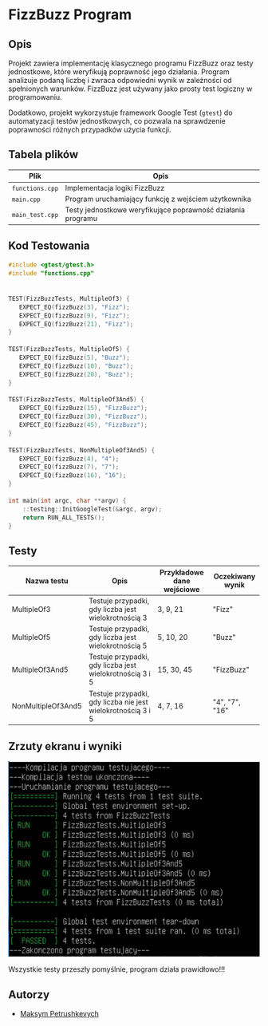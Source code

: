 # FizzBuzz Program

## Opis

Projekt zawiera implementację klasycznego programu FizzBuzz oraz testy jednostkowe, które weryfikują poprawność jego działania. 
Program analizuje podaną liczbę i zwraca odpowiedni wynik w zależności od spełnionych warunków. 
FizzBuzz jest używany jako prosty test logiczny w programowaniu.

Dodatkowo, projekt wykorzystuje framework Google Test (`gtest`) do automatyzacji testów jednostkowych, co pozwala na sprawdzenie poprawności różnych przypadków użycia funkcji.

## Tabela plików

| Plik          | Opis                                                      |
|---------------|------------------------------------------------------------|
| `functions.cpp` | Implementacja logiki FizzBuzz                             |
| `main.cpp`     | Program uruchamiający funkcję z wejściem użytkownika       |
| `main_test.cpp`     | Testy jednostkowe weryfikujące poprawność działania programu |


## Kod Testowania
```cpp 
#include <gtest/gtest.h>
#include "functions.cpp"


TEST(FizzBuzzTests, MultipleOf3) {
   EXPECT_EQ(fizzBuzz(3), "Fizz");
   EXPECT_EQ(fizzBuzz(9), "Fizz");
   EXPECT_EQ(fizzBuzz(21), "Fizz");
}

TEST(FizzBuzzTests, MultipleOf5) {
   EXPECT_EQ(fizzBuzz(5), "Buzz");
   EXPECT_EQ(fizzBuzz(10), "Buzz");
   EXPECT_EQ(fizzBuzz(20), "Buzz");
}

TEST(FizzBuzzTests, MultipleOf3And5) {
   EXPECT_EQ(fizzBuzz(15), "FizzBuzz");
   EXPECT_EQ(fizzBuzz(30), "FizzBuzz");
   EXPECT_EQ(fizzBuzz(45), "FizzBuzz");
}

TEST(FizzBuzzTests, NonMultipleOf3And5) {
   EXPECT_EQ(fizzBuzz(4), "4");
   EXPECT_EQ(fizzBuzz(7), "7");
   EXPECT_EQ(fizzBuzz(16), "16");
}

int main(int argc, char **argv) {
    ::testing::InitGoogleTest(&argc, argv);
    return RUN_ALL_TESTS();
}

```


## Testy
| Nazwa testu | Opis | Przykładowe dane wejściowe | Oczekiwany wynik |
|--------------------|--------------------|---------------------|---------------------|
| MultipleOf3 | Testuje przypadki, gdy liczba jest wielokrotnością 3 | 3, 9, 21 | "Fizz" |
| MultipleOf5 | Testuje przypadki, gdy liczba jest wielokrotnością 5 | 5, 10, 20 | "Buzz" |
| MultipleOf3And5 | Testuje przypadki, gdy liczba jest wielokrotnością 3 i 5 | 15, 30, 45 | "FizzBuzz" |
| NonMultipleOf3And5 | Testuje przypadki, gdy liczba nie jest wielokrotnością 3 i 5 | 4, 7, 16 | "4", "7", "16" |



## Zrzuty ekranu i wyniki

![przykladowa grafika](testy.png)

Wszystkie testy przeszły pomyślnie, program działa prawidłowo!!!

## Autorzy

- [Maksym Petrushkevych](https://github.com/meeq11)
